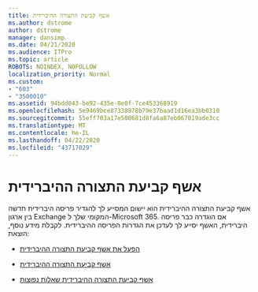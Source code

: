 ```yaml
---
title: אשף קביעת התצורה ההיברידית
ms.author: dstrome
author: dstrome
manager: dansimp
ms.date: 04/21/2020
ms.audience: ITPro
ms.topic: article
ROBOTS: NOINDEX, NOFOLLOW
localization_priority: Normal
ms.custom:
- "603"
- "3500010"
ms.assetid: 94bdd043-be92-435e-8e0f-7ce453368919
ms.openlocfilehash: 5e9469bce87338978b79e37baad1d16ea3bb0310
ms.sourcegitcommit: 55eff703a17e500681d8fa6a87eb067019ade3cc
ms.translationtype: MT
ms.contentlocale: he-IL
ms.lasthandoff: 04/22/2020
ms.locfileid: "43717029"
---
```

# <a name="hybrid-configuration-wizard"></a>אשף קביעת התצורה ההיברידית

אשף קביעת התצורה ההיברידית הוא יישום המסייע לך להגדיר פריסה היברידית חדשה בין ארגון Exchange המקומי שלך ל-Microsoft 365. אם הוגדרה כבר פריסה היברידית, האשף יסייע לך לעדכן את הגדרות הפריסה ההיברידית. לקבלת מידע נוסף, הוצאת:
  
- [הפעל את אשף קביעת התצורה ההיברידית](https://technet.microsoft.com/library/mt595788%28v=exchg.150%29.aspx)

- [אשף קביעת התצורה ההיברידית](https://technet.microsoft.com/library/hh529921%28v=exchg.150%29.aspx)

- [אשף קביעת התצורה ההיברידית שאלות נפוצות](https://technet.microsoft.com/library/mt488940%28v=exchg.150%29.aspx)
